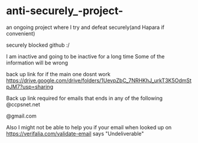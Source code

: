 # anti-securely_-project-

an ongoing project where I try and defeat securely(and Hapara if convenient)



securely blocked github :/

I am inactive and going to be inactive for a long time
Some of the information will be wrong


back up link for if the main one dosnt work https://drive.google.com/drive/folders/1UevpZbC_7NRHKhJ_urkT3K5OdmStpJM7?usp=sharing

Back up link required for emails that ends in any of the following
@ccpsnet.net

@gmail.com

Also I might not be able to help you if your email when looked up on https://verifalia.com/validate-email says "Undeliverable"
